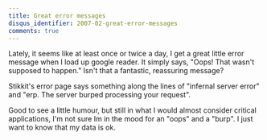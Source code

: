 ```yaml
---
title: Great error messages
disqus_identifier: 2007-02-great-error-messages
comments: true
---
```


Lately, it seems like at least once or twice a day, I get a great little error message when I load up google reader. It simply says, "Oops! That wasn't supposed to happen." Isn't that a fantastic, reassuring message? 

Stikkit's error page says something along the lines of "infernal server error" and "erp. The server burped processing your request". 

Good to see a little humour, but still in what I would almost consider critical applications, I'm not sure Im in the mood for an "oops" and a "burp". I just want to know that my data is ok.
